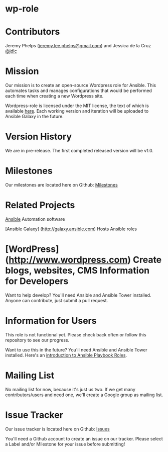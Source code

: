 # wp-role

Contributors  
============
Jeremy Phelps ([jeremy.lee.phelps@gmail.com](mailto:jeremy.lee.phelps@gmail.com)) and Jessica de la Cruz [@jdlc](https://github.com/jdlc)

Mission
==========
Our mission is to create an open-source Wordpress role for Ansible. This automates tasks and manages configurations that would be performed each time when creating a new Wordpress site.

Wordpress-role is licensed under the MIT license, the text of which is available [here](https://github.com/jlphelps/wp-role/blob/master/LICENSE). Each working version and iteration will be uploaded to Ansible Galaxy in the future.

Version History
==========
We are in pre-release. The first completed released version will be v1.0.

Milestones
==========
Our milestones are located here on Github: [Milestones](https://github.com/jlphelps/wp-role/milestones)

Related Projects
==========
[Ansible](http://www.ansible.com) Automation software

[Ansible Galaxy] (http://galaxy.ansible.com) Hosts Ansible roles

[WordPress] (http://www.wordpress.com) Create blogs, websites, CMS
Information for Developers
==========
Want to help develop? You'll need Ansible and Ansible Tower installed. Anyone can contribute, just submit a pull request.

Information for Users
==========
This role is not functional yet. Please check back often or follow this repository to see our progress.

Want to use this in the future? You'll need Ansible and Ansible Tower installed. Here's an [introduction to Ansible Playbook Roles](http://docs.ansible.com/playbooks_roles.html).

Mailing List
==========
No mailing list for now, because it's just us two. If we get many contributors/users and need one, we'll create a Google group as mailing list.

Issue Tracker
==========
Our issue tracker is located here on Github: [Issues](https://github.com/jlphelps/wp-role/issues)

You'll need a Github account to create an issue on our tracker. Please select a Label and/or Milestone for your issue before submitting!

